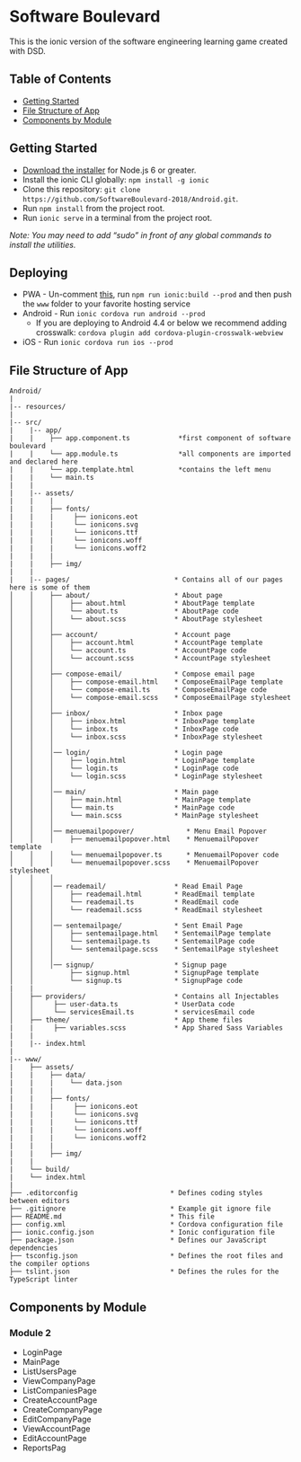 # Software Boulevard

This is the ionic version of the software engineering learning game created with DSD.


## Table of Contents
 - [Getting Started](#getting-started)
 - [File Structure of App](#file-structure-of-app)
 - [Components by Module](#components-by-module)


## Getting Started

* [Download the installer](https://nodejs.org/) for Node.js 6 or greater.
* Install the ionic CLI globally: `npm install -g ionic`
* Clone this repository: `git clone https://github.com/SoftwareBoulevard-2018/Android.git`.
* Run `npm install` from the project root.
* Run `ionic serve` in a terminal from the project root.

_Note: You may need to add “sudo” in front of any global commands to install the utilities._

## Deploying

* PWA - Un-comment [this](https://github.com/ionic-team/ionic2-app-base/blob/master/src/index.html#L21), run `npm run ionic:build --prod` and then push the `www` folder to your favorite hosting service
* Android - Run `ionic cordova run android --prod`
  - If you are deploying to Android 4.4 or below we recommend adding crosswalk: `cordova plugin add cordova-plugin-crosswalk-webview`
* iOS - Run `ionic cordova run ios --prod`

## File Structure of App

```
Android/
|
|-- resources/
|
|-- src/
|    |-- app/
|    |    ├── app.component.ts            *first component of software boulevard
|    |    └── app.module.ts               *all components are imported and declared here
|    |    └── app.template.html           *contains the left menu
|    |    └── main.ts
|    |
|    |-- assets/
|    |    |
|    |    ├── fonts/
|    |    |     ├── ionicons.eot
|    |    |     └── ionicons.svg
|    |    |     └── ionicons.ttf
|    |    |     └── ionicons.woff
|    |    |     └── ionicons.woff2
|    |    |
|    |    ├── img/
|    |
|    |-- pages/                          * Contains all of our pages here is some of them
│    │    ├── about/                     * About page
│    │    │    ├── about.html            * AboutPage template
│    │    │    └── about.ts              * AboutPage code
│    │    │    └── about.scss            * AboutPage stylesheet
│    │    │
│    │    ├── account/                   * Account page
│    │    │    ├── account.html          * AccountPage template
│    │    │    └── account.ts            * AccountPage code
│    │    │    └── account.scss          * AccountPage stylesheet
│    │    │
│    │    ├── compose-email/             * Compose email page
│    │    │    ├── compose-email.html    * ComposeEmailPage template
│    │    │    └── compose-email.ts      * ComposeEmailPage code
│    │    │    └── compose-email.scss    * ComposeEmailPage stylesheet
│    │    │
│    │    ├── inbox/                     * Inbox page
│    │    │    ├── inbox.html            * InboxPage template
│    │    │    └── inbox.ts              * InboxPage code
│    │    │    └── inbox.scss            * InboxPage stylesheet
│    │    │
│    │    │── login/                     * Login page
│    │    │    ├── login.html            * LoginPage template
│    │    │    └── login.ts              * LoginPage code
│    │    │    └── login.scss            * LoginPage stylesheet
│    │    │
│    │    │── main/                      * Main page
│    │    │    ├── main.html             * MainPage template
│    │    │    └── main.ts               * MainPage code
│    │    │    └── main.scss             * MainPage stylesheet
│    │    │
│    │    │── menuemailpopover/             * Menu Email Popover
│    │    │    ├── menuemailpopover.html    * MenuemailPopover template
│    │    │    └── menuemailpopover.ts      * MenuemailPopover code
│    │    │    └── menuemailpopover.scss    * MenuemailPopover stylesheet
│    │    │
│    │    │── reademail/                 * Read Email Page
│    │    │    ├── reademail.html        * ReadEmail template
│    │    │    └── reademail.ts          * ReadEmail code
│    │    │    └── reademail.scss        * ReadEmail stylesheet
│    │    │
│    │    │── sentemailpage/             * Sent Email Page
│    │    │    ├── sentemailpage.html    * SentemailPage template
│    │    │    └── sentemailpage.ts      * SentemailPage code
│    │    │    └── sentemailpage.scss    * SentemailPage stylesheet
│    │    │
│    │    │── signup/                    * Signup page
│    │         ├── signup.html           * SignupPage template
│    │         └── signup.ts             * SignupPage code
|    |
│    ├── providers/                      * Contains all Injectables
│    │     ├── user-data.ts              * UserData code
│    │     └── servicesEmail.ts          * servicesEmail code
│    ├── theme/                          * App theme files
|    |     ├── variables.scss            * App Shared Sass Variables
|    |
|    |-- index.html
|
|-- www/
|    ├── assets/
|    |    ├── data/
|    |    |    └── data.json
|    |    |
|    |    ├── fonts/
|    |    |     ├── ionicons.eot
|    |    |     └── ionicons.svg
|    |    |     └── ionicons.ttf
|    |    |     └── ionicons.woff
|    |    |     └── ionicons.woff2
|    |    |
|    |    ├── img/
|    |
|    └── build/
|    └── index.html
|
├── .editorconfig                       * Defines coding styles between editors
├── .gitignore                          * Example git ignore file
├── README.md                           * This file
├── config.xml                          * Cordova configuration file
├── ionic.config.json                   * Ionic configuration file
├── package.json                        * Defines our JavaScript dependencies
├── tsconfig.json                       * Defines the root files and the compiler options
├── tslint.json                         * Defines the rules for the TypeScript linter
```

## Components by Module

### Module 2
  * LoginPage
  * MainPage
  * ListUsersPage
  * ViewCompanyPage
  * ListCompaniesPage
  * CreateAccountPage
  * CreateCompanyPage
  * EditCompanyPage
  * ViewAccountPage
  * EditAccountPage
  * ReportsPag
